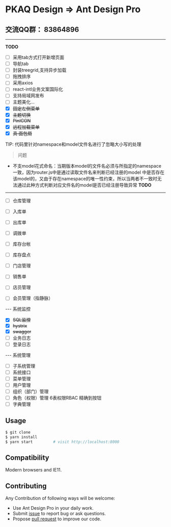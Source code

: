 # PKAQ Design => Ant Design Pro

## 交流QQ群： 83864896

---

**TODO**

- [ ] 采用tab方式打开新增页面
- [ ] 导航tab
- [ ] 封装treegrid,支持异步加载
- [ ] 拖拽排序
- [ ] 采用axios
- [ ] react-intl业务文案国际化
- [ ] 支持局域网发布
- [ ] 主题美化...
- [x] ~~固定左侧菜单~~
- [x] ~~主题切换~~
- [x] ~~PinICON~~
- [x] ~~远程加载菜单~~
- [x] ~~真·面包屑~~

TIP: 代码里针对namespace和model文件名进行了忽略大小写的处理

>问题
- 不支model花式命名：当期版本model的文件名必须与所指定的namespace一致，因为router.js中是通过读取文件名来判断已经注册的model
  中是否存在该model的，又由于存在namespace的唯一性约束，所以当两者不一致时无法通过此种方式判断对应文件名的model是否已经注册导致异常
**TODO**
---
- [ ] 仓库管理
- [ ] 入库单
- [ ] 出库单
- [ ] 调拨单
- [ ] 库存台帐
- [ ] 库存盘点

- [ ] 门店管理
- [ ] 销售单
- [ ] 店员管理
- [ ] 会员管理（指静脉）

--- 系统监控
- [x] ~~SQL监控~~
- [x] ~~hystrix~~
- [x] ~~swagger~~
- [ ] 业务日志
- [ ] 登录日志

--- 系统管理
- [ ] 子系统管理
- [ ] 系统接口
- [ ] 菜单管理
- [ ] 用户管理
- [ ] 组织（部门）管理
- [ ] 角色（权限）管理 6表权限RBAC 精确到按钮
- [ ] 字典管理

## Usage
```bash
$ git clone 
$ yarn install
$ yarn start         # visit http://localhost:8000
```

## Compatibility
Modern browsers and IE11.

## Contributing
Any Contribution of following ways will be welcome:
- Use Ant Design Pro in your daily work.
- Submit [issue](http://github.com/ant-design/ant-design-pro/issues) to report bug or ask questions.
- Propose [pull request](http://github.com/ant-design/ant-design-pro/pulls) to improve our code.
